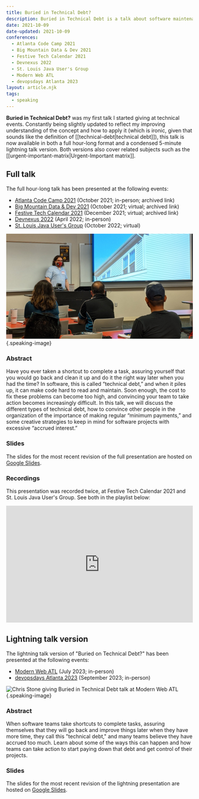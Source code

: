 ```yaml
---
title: Buried in Technical Debt?
description: Buried in Technical Debt is a talk about software maintenance and time management that has been presented at Devnexus 2022 and several local meetups.
date: 2021-10-09
date-updated: 2021-10-09
conferences:
  - Atlanta Code Camp 2021
  - Big Mountain Data & Dev 2021
  - Festive Tech Calendar 2021
  - Devnexus 2022
  - St. Louis Java User's Group
  - Modern Web ATL
  - devopsdays Atlanta 2023
layout: article.njk
tags:
  - speaking
---
```

**Buried in Technical Debt?** was my first talk I started giving at technical events. Constantly being slightly updated to reflect my improving understanding of the concept and how to apply it (which is ironic, given that sounds like the definition of [[technical-debt|technical debt]]), this talk is now available in both a full hour-long format and a condensed 5-minute lightning talk version. Both versions also cover related subjects such as the [[urgent-important-matrix|Urgent-Important matrix]].

## Full talk

The full hour-long talk has been presented at the following events:

- [Atlanta Code Camp 2021](https://web.archive.org/web/20210619025348/https://atlantacodecamp.com/2021/Schedule) (October 2021; in-person; archived link)
- [Big Mountain Data & Dev 2021](https://web.archive.org/web/20211208185557/https://www.utahgeekevents.com/events/big-mountain-data-dev-2021/) (October 2021; virtual; archived link)
- [Festive Tech Calendar 2021](https://web.archive.org/web/20220111140549/https://festivetechcalendar.com/) (December 2021; virtual; archived link)
- [Devnexus 2022](https://devnexus.com/archive/devnexus2022/presentations/6812/) (April 2022; in-person)
- [St. Louis Java User's Group](https://www.meetup.com/gatewayjug/events/287572422/) (October 2022; virtual)

![Chris Stone giving Buried in Technical Debt talk at Atlanta Code Camp 2021](/img/technical-debt-event-atlanta-code-camp.jpeg){.speaking-image}

### Abstract

Have you ever taken a shortcut to complete a task, assuring yourself that you would go back and clean it up and do it the right way later when you had the time? In software, this is called “technical debt,” and when it piles up, it can make code hard to read and maintain. Soon enough, the cost to fix these problems can become too high, and convincing your team to take action becomes increasingly difficult. In this talk, we will discuss the different types of technical debt, how to convince other people in the organization of the importance of making regular “minimum payments,” and some creative strategies to keep in mind for software projects with excessive “accrued interest.”

### Slides

The slides for the most recent revision of the full presentation are hosted on [Google Slides](https://docs.google.com/presentation/d/1jc5m9-xPV5eJ-VKD2QcpDOlgDWaJzQMhVm2eWanhRno/edit).

### Recordings

This presentation was recorded twice, at Festive Tech Calendar 2021 and St. Louis Java User's Group. See both in the playlist below:

<iframe style="width: 100%; max-width: 560px;" width="560" height="315" src="https://www.youtube.com/embed/videoseries?list=PL0wn6TdD-reNHq4yaTPjtjeain5ik58OL" title="YouTube video player" frameborder="0" allow="accelerometer; autoplay; clipboard-write; encrypted-media; gyroscope; picture-in-picture; web-share" allowfullscreen></iframe>

## Lightning talk version

The lightning talk version of "Buried on Technical Debt?" has been presented at the following events:

- [Modern Web ATL](https://www.meetup.com/modernwebatl/events/293885490/) (July 2023; in-person)
- [devopsdays Atlanta 2023](https://devopsdays.org/events/2023-atlanta/program/chris-stone) (September 2023; in-person)

![Chris Stone giving Buried in Technical Debt talk at Modern Web ATL](/img/technical-debt-event-modern-web-atl.jpg){.speaking-image}

### Abstract

When software teams take shortcuts to complete tasks, assuring themselves that they will go back and improve things later when they have more time, they call this "technical debt," and many teams believe they have accrued too much. Learn about some of the ways this can happen and how teams can take action to start paying down that debt and get control of their projects.

### Slides

The slides for the most recent revision of the lightning presentation are hosted on [Google Slides](https://docs.google.com/presentation/d/1_kfrEl0vhYrADYUJt9QHYhzfziXS5f-Mr96JL_Q42tU/edit).